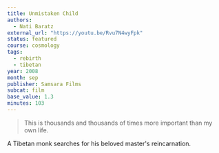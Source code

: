 ```yaml
---
title: Unmistaken Child
authors:
  - Nati Baratz
external_url: "https://youtu.be/Rvu7N4wyFpk"
status: featured
course: cosmology
tags:
  - rebirth
  - tibetan
year: 2008
month: sep
publisher: Samsara Films
subcat: film
base_value: 1.3
minutes: 103
---
```


> This is thousands and thousands of times more important than my own life.

A Tibetan monk searches for his beloved master's reincarnation.
